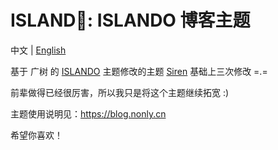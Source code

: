 ﻿ISLAND🌸: ISLANDO 博客主题
===

中文 | [English](README-en.md)

基于 广树 的 [ISLANDO](http://www.akina.pw/themeakina) 主题修改的主题 [Siren](https://github.com/louie-senpai/Siren) 基础上三次修改 =.=

前辈做得已经很厉害，所以我只是将这个主题继续拓宽 :)


主题使用说明见：<https://blog.nonly.cn>

希望你喜欢！
